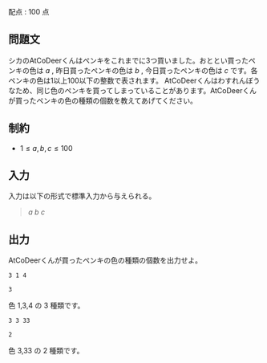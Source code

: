 配点 : $100$ 点

## 問題文

シカのAtCoDeerくんはペンキをこれまでに$3$つ買いました。おととい買ったペンキの色は $a$ , 昨日買ったペンキの色は $b$ , 今日買ったペンキの色は $c$ です。各ペンキの色は$1$以上$100$以下の整数で表されます。
AtCoDeerくんはわすれんぼうなため、同じ色のペンキを買ってしまっていることがあります。AtCoDeerくんが買ったペンキの色の種類の個数を教えてあげてください。

## 制約

- $1 \leq a,b,c \leq 100$

## 入力

入力は以下の形式で標準入力から与えられる。

> $a$ $b$ $c$

## 出力

AtCoDeerくんが買ったペンキの色の種類の個数を出力せよ。

```input1
3 1 4
```

```output1
3
```

色 $1$,$3$,$4$ の $3$ 種類です。

```input2
3 3 33
```

```output2
2
```

色 $3$,$33$ の $2$ 種類です。